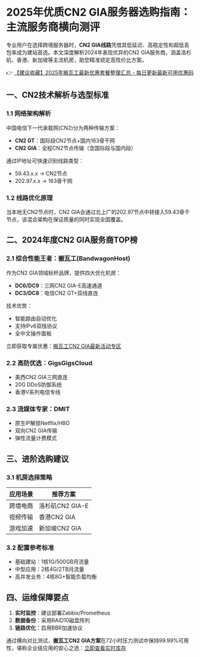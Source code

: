 # 2025年优质CN2 GIA服务器选购指南：主流服务商横向测评

专业用户在选择跨境服务器时，**CN2 GIA线路**凭借其低延迟、高稳定性和超低丢包率成为建站首选。本文深度解析2024年表现优异的CN2 GIA服务商，涵盖洛杉矶、香港、新加坡等主流机房，助您精准锁定高性价比方案。

👉 [【建议收藏】2025年搬瓦工最新优惠套餐整理汇总 - 每日更新最新可用优惠码](https://bit.ly/banwagon)

## 一、CN2技术解析与选型标准
### 1.1 网络架构解析
中国电信下一代承载网(CN2)分为两种传输方案：
- **CN2 GT**：国际段CN2节点+国内163骨干网
- **CN2 GIA**：全程CN2节点传输（含国际段与国内段）

通过IP地址可快速识别线路类型：
- 59.43.x.x → CN2节点
- 202.97.x.x → 163骨干网

### 1.2 线路优化原理
当本地无CN2节点时，CN2 GIA会通过北上广的202.97节点中转接入59.43骨干节点，该混合架构在保证质量的同时实现全国覆盖。

## 二、2024年度CN2 GIA服务商TOP榜
### 2.1 综合性能王者：搬瓦工(BandwagonHost)
作为CN2 GIA领域标杆品牌，提供四大优化机房：
- **DC6/DC9**：三网CN2 GIA-E高速通道
- **DC3/DC8**：电信CN2 GT+双线直连

技术优势：
- 智能路由自动优化
- 支持IPv6双栈协议
- 全中文操作面板

立即获取专属优惠：[搬瓦工CN2 GIA最新活动专区](https://bit.ly/banwagon)

### 2.2 高防优选：GigsGigsCloud
- 美西CN2 GIA三网直连
- 20G DDoS防御系统
- 香港V系列电信专线

### 2.3 流媒体专家：DMIT
- 原生IP解锁Netflix/HBO
- 双向CN2 GIA传输
- 弹性流量计费模式

## 三、进阶选购建议
### 3.1 机房选择策略
| 应用场景    | 推荐方案               |
|------------|-----------------------|
| 跨境电商   | 洛杉矶CN2 GIA-E       |  
| 视频传输   | 香港CN2 GIA           |
| 游戏加速   | 新加坡CN2 GIA         |

### 3.2 配置参考标准
- 基础建站：1核1G/500GB月流量
- 中型应用：2核4G/2TB月流量
- 高并发业务：4核8G+智能负载均衡

## 四、运维保障要点
1. **实时监控**：建议部署Zabbix/Prometheus
2. **数据备份**：采用RAID10磁盘阵列
3. **链路优化**：启用BBR加速协议

通过横向对比测试，**搬瓦工CN2 GIA方案**在72小时压力测试中保持99.99%可用性，堪称企业级应用的安心之选：[立即查看实时库存](https://bit.ly/banwagon)